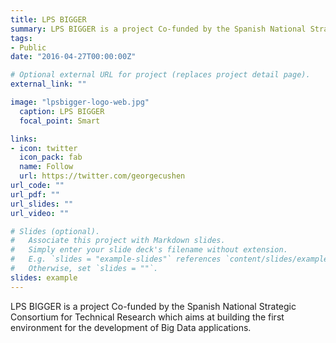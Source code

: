 ```yaml
---
title: LPS BIGGER
summary: LPS BIGGER is a project Co-funded by the Spanish National Strategic Consortium for Technical Research which aims at building the first environment for the development of Big Data applications.
tags:
- Public
date: "2016-04-27T00:00:00Z"

# Optional external URL for project (replaces project detail page).
external_link: ""

image: "lpsbigger-logo-web.jpg"
  caption: LPS BIGGER
  focal_point: Smart

links:
- icon: twitter
  icon_pack: fab
  name: Follow
  url: https://twitter.com/georgecushen
url_code: ""
url_pdf: ""
url_slides: ""
url_video: ""

# Slides (optional).
#   Associate this project with Markdown slides.
#   Simply enter your slide deck's filename without extension.
#   E.g. `slides = "example-slides"` references `content/slides/example-slides.md`.
#   Otherwise, set `slides = ""`.
slides: example
---
```


LPS BIGGER is a project Co-funded by the Spanish National Strategic Consortium for Technical Research which aims at building the first environment for the development of Big Data applications.
